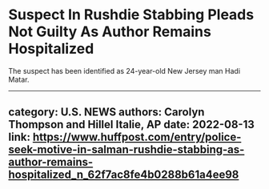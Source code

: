 # Suspect In Rushdie Stabbing Pleads Not Guilty As Author Remains Hospitalized

The suspect has been identified as 24-year-old New Jersey man Hadi Matar.

---
category: U.S. NEWS
authors: Carolyn Thompson and Hillel Italie, AP
date: 2022-08-13
link: https://www.huffpost.com/entry/police-seek-motive-in-salman-rushdie-stabbing-as-author-remains-hospitalized_n_62f7ac8fe4b0288b61a4ee98
---
